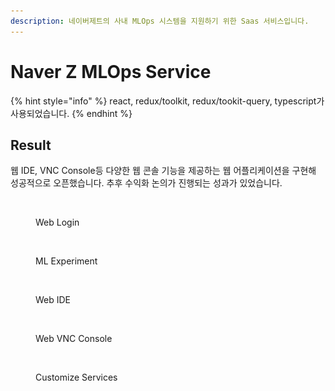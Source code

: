 ```yaml
---
description: 네이버제트의 사내 MLOps 시스템을 지원하기 위한 Saas 서비스입니다.
---
```


# Naver Z MLOps Service

{% hint style="info" %}
react, redux/toolkit, redux/tookit-query, typescript가 사용되었습니다.
{% endhint %}

## Result

웹 IDE, VNC Console등 다양한 웹 콘솔 기능을 제공하는 웹 어플리케이션을 구현해 성공적으로 오픈했습니다. 추후 수익화 논의가 진행되는 성과가 있었습니다.

<figure><img src="../../.gitbook/assets/스크린샷 2022-09-15 오후 6.56.46.png" alt=""><figcaption><p>Web Login</p></figcaption></figure>

<figure><img src="../../.gitbook/assets/스크린샷 2022-09-15 오후 6.45.48.png" alt=""><figcaption><p>ML Experiment</p></figcaption></figure>

<figure><img src="../../.gitbook/assets/스크린샷 2022-09-15 오후 6.48.35.png" alt=""><figcaption><p>Web IDE</p></figcaption></figure>

<figure><img src="../../.gitbook/assets/스크린샷 2022-09-15 오후 6.49.42 (1).png" alt=""><figcaption><p>Web VNC Console</p></figcaption></figure>

<figure><img src="../../.gitbook/assets/스크린샷 2022-09-15 오후 6.49.29.png" alt=""><figcaption><p>Customize Services</p></figcaption></figure>
